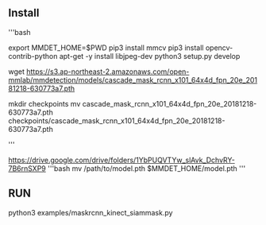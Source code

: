 ## Install
'''bash

export MMDET_HOME=$PWD
pip3 install mmcv
pip3 install opencv-contrib-python
apt-get -y install libjpeg-dev
python3 setup.py develop 

wget https://s3.ap-northeast-2.amazonaws.com/open-mmlab/mmdetection/models/cascade_mask_rcnn_x101_64x4d_fpn_20e_20181218-630773a7.pth

mkdir checkpoints
mv cascade_mask_rcnn_x101_64x4d_fpn_20e_20181218-630773a7.pth checkpoints/cascade_mask_rcnn_x101_64x4d_fpn_20e_20181218-630773a7.pth

'''

https://drive.google.com/drive/folders/1YbPUQVTYw_slAvk_DchvRY-7B6rnSXP9
'''bash
mv /path/to/model.pth $MMDET_HOME/model.pth 
'''
## RUN
python3 examples/maskrcnn_kinect_siammask.py 
